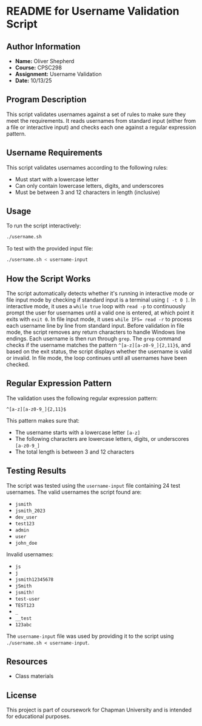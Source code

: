 # README for Username Validation Script

## Author Information
- **Name:** Oliver Shepherd
- **Course:** CPSC298
- **Assignment:** Username Validation
- **Date:** 10/13/25

## Program Description
This script validates usernames against a set of  rules to make sure they meet the requirements. It reads usernames from standard input (either from a file or interactive input) and checks each one against a regular expression pattern.

## Username Requirements
This script validates usernames according to the following rules:
- Must start with a lowercase letter
- Can only contain lowercase letters, digits, and underscores
- Must be between 3 and 12 characters in length (inclusive)

## Usage
To run the script interactively:
```bash
./username.sh
```

To test with the provided input file:
```bash
./username.sh < username-input
```

## How the Script Works
The script automatically detects whether it's running in interactive mode or file input mode by checking if standard input is a terminal using `[ -t 0 ]`. In interactive mode, it uses a `while true` loop with `read -p` to continuously prompt the user for usernames until a valid one is entered, at which point it exits with `exit 0`. In file input mode, it uses `while IFS= read -r` to process each username line by line from standard input. Before validation in file mode, the script removes any return characters to handle Windows line endings. Each username is then run through `grep`. The `grep` command checks if the username matches the pattern `^[a-z][a-z0-9_]{2,11}$`, and based on the exit status, the script displays whether the username is valid or invalid. In file mode, the loop continues until all usernames have been checked.

## Regular Expression Pattern
The validation uses the following regular expression pattern:
```
^[a-z][a-z0-9_]{2,11}$
```
This pattern makes sure that:
- The username starts with a lowercase letter `[a-z]`
- The following characters are lowercase letters, digits, or underscores `[a-z0-9_]`
- The total length is between 3 and 12 characters

## Testing Results
The script was tested using the `username-input` file containing 24 test usernames. The valid usernames the script found are:
- `jsmith`
- `jsmith_2023`
- `dev_user`
- `test123`
- `admin`
- `user`
- `john_doe`

Invalid usernames:
- `js`
- `j`
- `jsmith12345678`
- `jSmith`
- `jsmith!`
- `test-user`
- `TEST123`
- `_`
- `__test`
- `123abc`

The `username-input` file was used by providing it to the script using `./username.sh < username-input`.

## Resources
- Class materials

## License
This project is part of coursework for Chapman University and is intended for educational purposes.
